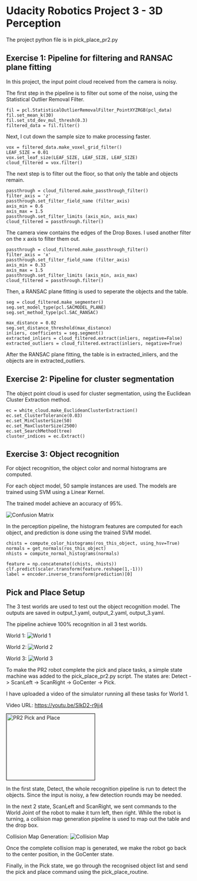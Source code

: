 # Udacity Robotics Project 3 - 3D Perception

The project python file is in pick_place_pr2.py


## Exercise 1: Pipeline for filtering and RANSAC plane fitting

In this project, the input point cloud received from the camera is noisy.

The first step in the pipeline is to filter out some of the noise, using the Statistical Outlier Removal Filter.

```
fil = pcl.StatisticalOutlierRemovalFilter_PointXYZRGB(pcl_data)
fil.set_mean_k(30)
fil.set_std_dev_mul_thresh(0.3)
filtered_data = fil.filter()
```

Next, I cut down the sample size to make processing faster.

```
vox = filtered_data.make_voxel_grid_filter()
LEAF_SIZE = 0.01   
vox.set_leaf_size(LEAF_SIZE, LEAF_SIZE, LEAF_SIZE)
cloud_filtered = vox.filter()
```

The next step is to filter out the floor, so that only the table and objects remain.

```
passthrough = cloud_filtered.make_passthrough_filter()
filter_axis = 'z'
passthrough.set_filter_field_name (filter_axis)
axis_min = 0.6
axis_max = 1.5
passthrough.set_filter_limits (axis_min, axis_max)
cloud_filtered = passthrough.filter()
```

The camera view contains the edges of the Drop Boxes. I used another filter on the x axis to filter them out.

```
passthrough = cloud_filtered.make_passthrough_filter()
filter_axis = 'x'
passthrough.set_filter_field_name (filter_axis)
axis_min = 0.33
axis_max = 1.5
passthrough.set_filter_limits (axis_min, axis_max)
cloud_filtered = passthrough.filter()
```

Then, a RANSAC plane fitting is used to seperate the objects and the table.

```
seg = cloud_filtered.make_segmenter()
seg.set_model_type(pcl.SACMODEL_PLANE)
seg.set_method_type(pcl.SAC_RANSAC)

max_distance = 0.02
seg.set_distance_threshold(max_distance)
inliers, coefficients = seg.segment()
extracted_inliers = cloud_filtered.extract(inliers, negative=False)
extracted_outliers = cloud_filtered.extract(inliers, negative=True)
```

After the RANSAC plane fitting, the table is in extracted_inliers, and the objects are in extracted_outliers.

## Exercise 2: Pipeline for cluster segmentation

The object point cloud is used for cluster segmentation, using the Euclidean Cluster Extraction method.

```
ec = white_cloud.make_EuclideanClusterExtraction()
ec.set_ClusterTolerance(0.03)
ec.set_MinClusterSize(50)
ec.set_MaxClusterSize(2500)
ec.set_SearchMethod(tree)
cluster_indices = ec.Extract()
```

## Exercise 3: Object recognition

For object recognition, the object color and normal histograms are computed.

For each object model, 50 sample instances are used. The models are trained using SVM using a Linear Kernel.

The trained model achieve an accuracy of 95%.

![Confusion Matrix](https://github.com/ongchinkiat/robond-perception/raw/master/pr2_train_matrix.jpg "Confusion Matrix")

In the perception pipeline, the histogram features are computed for each object, and prediction is done using the trained SVM model.

```
chists = compute_color_histograms(ros_this_object, using_hsv=True)
normals = get_normals(ros_this_object)
nhists = compute_normal_histograms(normals)

feature = np.concatenate((chists, nhists))
clf.predict(scaler.transform(feature.reshape(1,-1)))
label = encoder.inverse_transform(prediction)[0]
```

## Pick and Place Setup

The 3 test worlds are used to test out the object recognition model. The outputs are saved in output_1.yaml, output_2.yaml, output_3.yaml.

The pipeline achieve 100% recognition in all 3 test worlds.

World 1:
![World 1](https://github.com/ongchinkiat/robond-perception/raw/master/world1.jpg "World 1")

World 2:
![World 2](https://github.com/ongchinkiat/robond-perception/raw/master/world2.jpg "World 2")

World 3:
![World 3](https://github.com/ongchinkiat/robond-perception/raw/master/world3.jpg "World 3")

To make the PR2 robot complete the pick and place tasks, a simple state machine was added to the pick_place_pr2.py script. The states are: Detect -> ScanLeft -> ScanRight -> GoCenter -> Pick.

I have uploaded a video of the simulator running all these tasks for World 1.

Video URL: https://youtu.be/SIkD2-r9jj4

<a href="http://www.youtube.com/watch?feature=player_embedded&v=SIkD2-r9jj4" target="_blank"><img src="http://img.youtube.com/vi/SIkD2-r9jj4/0.jpg"
alt="PR2 Pick and Place" width="240" height="180" border="1" /></a>


In the first state, Detect, the whole recognition pipeline is run to detect the objects. Since the input is noisy, a few detection rounds may be needed.

In the next 2 state, ScanLeft and ScanRight, we sent commands to the World Joint of the robot to make it turn left, then right. While the robot is turning, a collision map generation pipeline is used to map out the table and the drop box.

Collision Map Generation:
![Collision Map](https://github.com/ongchinkiat/robond-perception/raw/master/collisionmap.jpg "Collision Map")

Once the complete collision map is generated, we make the robot go back to the center position, in the GoCenter state.

Finally, in the Pick state, we go through the recognised object list and send the pick and place command using the pick_place_routine.
